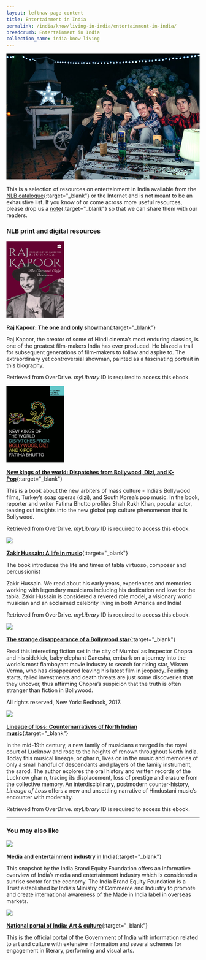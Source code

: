 ```yaml
---
layout: leftnav-page-content
title: Entertainment in India
permalink: /india/know/living-in-india/entertainment-in-india/
breadcrumb: Entertainment in India
collection_name: india-know-living
---
```


<img src="\images\india-living\entertainment-in-india.jpg" alt="entertainment in india" style="width:800px;" />

This is a selection of resources on entertainment in India available from the [NLB catalogue](http://catalogue.nlb.gov.sg/){:target="_blank"} or the Internet and is not meant to be an exhaustive list. If you know of or come across more useful resources, please drop us a [note](mailto:ref@nlb.gov.sg){:target="_blank"} so that we can share them with our readers.

### **NLB print and digital resources**

<img src="/images/book-covers/Raj-Kapoor-The-One-and-Only-Showman.jpg" style="width:150px;" />

[**Raj Kapoor: The one and only showman**](http://nlb.overdrive.com/media/3668871){:target="_blank"}

Raj Kapoor, the creator of some of Hindi cinema’s most enduring classics, is one of the greatest film-makers India has ever produced. He blazed a trail for subsequent generations of film-makers to follow and aspire to. The extraordinary yet controversial showman, painted as a fascinating portrait in this biography.

Retrieved from OverDrive. *myLibrary* ID is required to access this ebook.

<img src="/images/book-covers/New-Kings-of-the-World-dispatches-from-bollywwod-dizi-and-k-pop.jpg" style="width:150px;" />

[**New kings of the world: Dispatches from Bollywood, Dizi, and K-Pop**](http://nlb.overdrive.com/media/4920167){:target="_blank"}

This is a book about the new arbiters of mass culture - India’s Bollywood films, Turkey’s soap operas (dizi), and South Korea’s pop music. In the book, reporter and writer Fatima Bhutto profiles Shah Rukh Khan, popular actor, teasing out insights into the new global pop culture phenomenon that is Bollywood.

Retrieved from OverDrive. *myLibrary* ID is required to access this ebook.

<img src="/images/book-covers/Zakir-Hussain-A-life-in-music.jpg" style="width:150px;" />

[**Zakir Hussain: A life in music**](https://nlb.overdrive.com/media/3682569){:target="_blank"}

The book introduces the life and times of tabla virtuoso, composer and percussionist

Zakir Hussain. We read about his early years, experiences and memories working with legendary musicians including his dedication and love for the tabla. Zakir Hussain is considered a revered role model, a visionary world musician and an acclaimed celebrity living in both America and India!

Retrieved from OverDrive. *myLibrary* ID is required to access this ebook.

<img src="/images/book-covers/The-strange-disappearance-of-a-Bollywood-star.jpg" style="width:150px;" />

[**The strange disappearance of a Bollywood star**](http://eservice.nlb.gov.sg/item_holding.aspx?bid=202940934){:target="_blank"}

Read this interesting fiction set in the city of Mumbai as Inspector Chopra and his sidekick, baby elephant Ganesha, embark on a journey into the world’s most flamboyant movie industry to search for rising star, Vikram Verma, who has disappeared leaving his latest film in jeopardy. Feuding starts, failed investments and death threats are just some discoveries that they uncover, thus affirming Chopra’s suspicion that the truth is often stranger than fiction in Bollywood.

All rights reserved, New York: Redhook, 2017.

<img src="/images/book-covers/Lineage-of-loss-Counternarratives-of-North-Indian-music.jpg" style="width:150px;" />

[**Lineage of loss: Counternarratives of North Indian music**](https://nlb.overdrive.com/media/3550672){:target="_blank"}

In the mid-19th century, a new family of musicians emerged in the royal court of Lucknow and rose to the heights of renown throughout North India. Today this musical lineage, or ghar n, lives on in the music and memories of only a small handful of descendants and players of the family instrument, the sarod. The author explores the oral history and written records of the Lucknow ghar n, tracing its displacement, loss of prestige and erasure from the collective memory. An interdisciplinary, postmodern counter-history, *Lineage of Loss* offers a new and unsettling narrative of Hindustani music’s encounter with modernity.

Retrieved from OverDrive. *myLibrary* ID is required to access this ebook.

---

### **You may also like**

<img src="/images/resources/Article 3.jpg" style="width:180px;" />

[**Media and entertainment industry in India**](https://www.ibef.org/industry/media-entertainment-india.aspx){:target="_blank"}

This snapshot by the India Brand Equity Foundation offers an informative overview of India’s media and entertainment industry which is considered a sunrise sector for the economy. The India Brand Equity Foundation is a Trust established by India’s Ministry of Commerce and Industry to promote and create international awareness of the Made in India label in overseas markets.

<img src="/images/resources/Article 1.jpg" style="width:180px;" />

[**National portal of India: Art & culture**](https://www.india.gov.in/topics/art-culture){:target="_blank"}

This is the official portal of the Government of India with information related to art and culture with extensive information and several schemes for engagement in literary, performing and visual arts.
